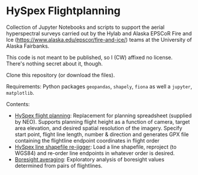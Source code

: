 # HySpex Flightplanning

Collection of Jupyter Notebooks and scripts to support the aerial hyperspectral surveys carried out by the Hylab and Alaska EPSCoR Fire and Ice (https://www.alaska.edu/epscor/fire-and-ice/) teams at the University of Alaska Fairbanks.

This code is not meant to be published, so I (CW) affixed no license. There's nothing secret about it, though. 

Clone this repository (or download the files).

Requirements: Python packages `geopandas`, `shapely`, `fiona` as well a  `jupyter`, `matplotlib`. 

Contents:

* [HySpex flight planning](https://github.com/chryss/hyspex_planning/blob/master/HySpex%20flight%20planning.ipynb): Replacement for planning spreadsheet (supplied by NEO). Supports planning flight height as a function of camera, target area elevation, and desired spatial resolution of the imagery. Specify start point, flight line length, number & direction and generates GPX file containing the flightline endpoint coordinates in flight order
* [HySpex line shapefile re-jigger](https://github.com/chryss/hyspex_planning/blob/master/HySpex%20line%20shapefile%20re-jigger.ipynb): Load a line shapefile, reproject (to WGS84) and re-order line endpoints in whatever order is desired. 
* [Boresight averaging](Boresight_averaging.ipynb): Exploratory analysis of boresight values determined from pairs of flightlines. 
